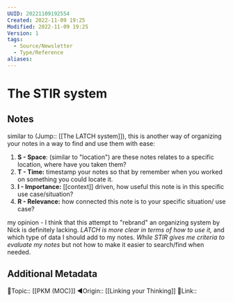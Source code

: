 ```yaml
---
UUID: 20221109192554
Created: 2022-11-09 19:25
Modified: 2022-11-09 19:25
Version: 1
tags:
  - Source/Newsletter
  - Type/Reference
aliases: 
---
```


# The STIR system

## Notes

similar to (Jump:: [[The LATCH system]]), this is another way of organizing your notes in a way to find and use them with ease:

1. **S - Space**: (similar to "location") are these notes relates to a specific location, where have you taken them?
2. **T - Time:** timestamp your notes so that by remember when you worked on something you could locate it.
3. **I - Importance:** [[context]] driven, how useful this note is in this specific use case/situation?
4. **R - Relevance:** how connected this note is to your specific situation/ use case?

my opinion - I think that this attempt to "rebrand" an organizing system by Nick is definitely lacking. *LATCH is more clear in terms of how to use it,* and which type of data I should add to my notes. *While STIR gives me criteria to evaluate my notes* but not how to make it easier to search/find when needed.


## Additional Metadata
🔼Topic:: [[PKM (MOC)]]
◀Origin:: [[Linking your Thinking]]
🔗Link::
